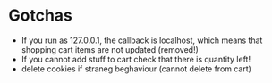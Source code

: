 # Gotchas

* If you run as 127.0.0.1, the callback is localhost, which means that shopping cart items are not updated (removed!)
* If you cannot add stuff to cart check that there is quantity left!
* delete cookies if straneg beghaviour (cannot delete from cart)